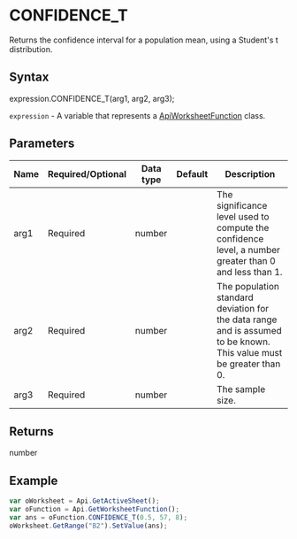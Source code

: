# CONFIDENCE_T

Returns the confidence interval for a population mean, using a Student's t distribution.

## Syntax

expression.CONFIDENCE_T(arg1, arg2, arg3);

`expression` - A variable that represents a [ApiWorksheetFunction](../ApiWorksheetFunction.md) class.

## Parameters

| **Name** | **Required/Optional** | **Data type** | **Default** | **Description** |
| ------------- | ------------- | ------------- | ------------- | ------------- |
| arg1 | Required | number |  | The significance level used to compute the confidence level, a number greater than 0 and less than 1. |
| arg2 | Required | number |  | The population standard deviation for the data range and is assumed to be known. This value must be greater than 0. |
| arg3 | Required | number |  | The sample size. |

## Returns

number

## Example



```javascript
var oWorksheet = Api.GetActiveSheet();
var oFunction = Api.GetWorksheetFunction();
var ans = oFunction.CONFIDENCE_T(0.5, 57, 8);
oWorksheet.GetRange("B2").SetValue(ans);
```
